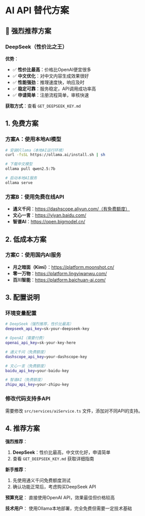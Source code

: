 # AI API 替代方案

## 🥇 强烈推荐方案

### DeepSeek（性价比之王）
**优势**：
- ✅ **性价比最高**：价格比OpenAI便宜很多
- ✅ **中文优化**：对中文内容生成效果很好
- ✅ **性能强劲**：推理速度快，响应及时
- ✅ **稳定可靠**：服务稳定，API调用成功率高
- ✅ **申请简单**：注册流程简单，审核快速

**获取方式**：查看 `GET_DEEPSEEK_KEY.md`

## 1. 免费方案

### 方案A：使用本地AI模型
```bash
# 安装Ollama（本地AI运行环境）
curl -fsSL https://ollama.ai/install.sh | sh

# 下载中文模型
ollama pull qwen2.5:7b

# 启动本地AI服务
ollama serve
```

### 方案B：使用免费在线API
- **通义千问**：https://dashscope.aliyun.com/（有免费额度）
- **文心一言**：https://yiyan.baidu.com/
- **智谱AI**：https://open.bigmodel.cn/

## 2. 低成本方案

### 方案C：使用国内AI服务
- **月之暗面（Kimi）**：https://platform.moonshot.cn/
- **零一万物**：https://platform.lingyiwanwu.com/
- **百川智能**：https://platform.baichuan-ai.com/

## 3. 配置说明

### 环境变量配置
```bash
# DeepSeek（强烈推荐，性价比最高）
deepseek_api_key=sk-your-deepseek-key

# OpenAI（需要付费）
openai_api_key=sk-your-key-here

# 通义千问（免费额度）
dashscope_api_key=your-dashscope-key

# 文心一言（免费额度）
baidu_api_key=your-baidu-key

# 智谱AI（免费额度）
zhipu_api_key=your-zhipu-key
```

### 修改代码支持多API
需要修改 `src/services/aiService.ts` 文件，添加对不同API的支持。

## 4. 推荐方案

**强烈推荐**：
1. **DeepSeek**：性价比最高，中文优化好，申请简单
2. 查看 `GET_DEEPSEEK_KEY.md` 获取详细指南

**新手推荐**：
1. 先使用通义千问免费额度测试
2. 确认功能正常后，考虑购买DeepSeek API

**预算充足**：
直接使用OpenAI API，效果最佳但价格较高

**技术用户**：
使用Ollama本地部署，完全免费但需要一定技术基础
